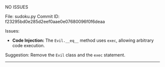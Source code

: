 NO ISSUES

File: sudoku.py
Commit ID: f23295bd0e285d2eef0aae0e07680096f0f6deaa

Issues:

*   **Code Injection:** The `Evil.__eq__` method uses `exec`, allowing arbitrary code execution.

Suggestion: Remove the `Evil` class and the `exec` statement.


-------------------------------------------------------------

